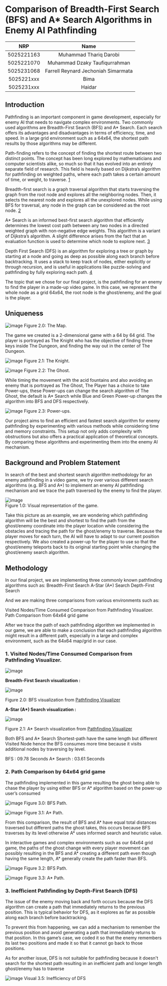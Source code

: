 # Comparison of Breadth-First Search (BFS) and A* Search Algorithms in Enemy AI Pathfinding 

|    NRP     |      Name      |
| :--------: | :------------: |
| 5025221163 | Muhammad Thariq Darobi |
| 5025221070 | Muhammad Dzaky Taufiqurrahman |
| 5025231068 | Farrell Reynard Jechoniah Simarmata |
| 5025221xxx | Bima |
| 5025231xxx | Haidar |


</div>



## Introduction

Pathfinding is an important component in game development, especially for enemy AI that needs to navigate complex environments. Two commonly used algorithms are Breadth-First Search (BFS) and A* Search. Each search offers its advantages and disadvantages in terms of efficiency, time, and speed. In a large grid environment such as a 64x64, the shortest path results by those algorithms may be different.

Path-finding refers to the concept of finding the shortest route between two distinct points. The concept has been long explored by mathematicians and computer scientists alike, so much so that it has evolved into an entirely separate field of research. This field is heavily based on Dijkstra’s algorithm for pathfinding on weighted paths, where each path takes a certain amount of time, or weight, to traverse. [1](https://kgsea.org/wp-content/uploads/2020/07/Raymond-Kim-BFS-DFS-%E2%80%93-Path-Finding-Algorithms.pdf)

Breadth-first search is a graph traversal algorithm that starts traversing the graph from the root node and explores all the neighboring nodes. Then, it selects the nearest node and explores all the unexplored nodes. While using BFS for traversal, any node in the graph can be considered as the root node. [2](https://www.javatpoint.com/breadth-first-search-algorithm) 

A* Search is an informed best-first search algorithm that efficiently determines the lowest cost path between any two nodes in a directed weighted graph with non-negative edge weights. This algorithm is a variant of Dijkstra’s algorithm. A slight difference arises from the fact that an evaluation function is used to determine which node to explore next. [3](https://www.codecademy.com/resources/docs/ai/search-algorithms/a-star-search) 

Depth First Search (DFS) is an algorithm for exploring a tree or graph by starting at a node and going as deep as possible along each branch before backtracking. It uses a stack to keep track of nodes, either explicitly or through recursion, and is useful in applications like puzzle-solving and pathfinding by fully exploring each path. [4](https://www.javatpoint.com/depth-first-search-algorithm)

The topic that we chose for our final project, is the pathfinding for an enemy to find the player in a made-up video game. In this case, we represent the whole node as a grid 64x64, the root node is the ghost/enemy, and the goal is the player.


## Uniqueness


![image](https://github.com/user-attachments/assets/210142a4-30d2-4d7b-80d4-0b80c306ded5)
Figure 2.0: The Map.

The game we created is a 2-dimensional game with a 64 by 64 grid. The player is portrayed as The Knight who has the objective of finding three keys inside The Dungeon, and finding the way out in the center of The Dungeon.


![image](https://github.com/user-attachments/assets/06e8b3a7-5806-4593-8caa-93366538c82b)
 Figure 2.1: The Knight.

 ![image](https://github.com/user-attachments/assets/47acf2e5-da32-4960-925d-2f36c48bd710)
 Figure 2.2: The Ghost.


While timing the movement with the acid fountains and also avoiding an enemy that is portrayed as The Ghost, The Player has a choice to take Power-ups, these Power-ups can change the search algorithm of The Ghost, the default is A* Search while Blue and Green Power-up changes the algorithm into BFS and DFS respectively.

![image](https://github.com/user-attachments/assets/38f95a1c-f638-484d-9b49-d14e0b866a0a)
Figure 2.3: Power-ups.

Our project aims to find an efficient and fastest search algorithm for enemy pathfinding by experimenting with various methods while considering time and memory constraints. This setup not only adds complexity with obstructions but also offers a practical application of theoretical concepts. By comparing these algorithms and experimenting them into the enemy AI mechanism.




## Background and Problem Statement


In search of the best and shortest search algorithm methodology for an enemy pathfinding in a video game, we try over various different search algorithms (e.g. BFS and A*) to implement an enemy AI pathfinding mechanism and we trace the path traversed by the enemy to find the player. 

![image](https://github.com/user-attachments/assets/c5c5144b-93a5-426a-b693-d321c9f85a75)  
Figure 1.0: Visual representation of the game.

Take this picture as an example, we are wondering which pathfinding algorithm will be the best and shortest to find the path from the ghost/enemy coordinate into the player location while considering the obstacles and tracing the path for the ghost/enemy to traverse. Because the player moves for each turn, the AI will have to adapt to our current position respectively. We also created a power-up for the player to use so that the ghost/enemy teleports back to its original starting point while changing the ghost/enemy search algorithm.

## Methodology

In our final project, we are implementing three commonly known pathfinding algorithms such as: 
Breadth-First Search
A-Star (A*) Search
Depth-First Search

And we are making three comparisons from various environments such as:

Visited Nodes/Time Consumed Comparison from Pathfinding Visualizer.
Path Comparison from 64x64 grid game

After we trace the path of each pathfinding algorithm we implemented in our game, we are able  to make a conclusion that each pathfinding algorithm might result in a different path, especially in a large and complex environment, such as the 64x64 map/grid in our case.

### 1. Visited Nodes/Time Consumed Comparison from Pathfinding Visualizer.


![image](https://github.com/user-attachments/assets/64a858d5-f2bf-4a2c-80d2-8bb0d707800c)

**Breadth-First Search visualization :**

![image](https://github.com/user-attachments/assets/0989304e-2a49-452b-a61c-c8b4beacc3ed)

Figure 2.0: BFS visualization from [Pathfinding Visualizer](https://clementmihailescu.github.io/Pathfinding-Visualizer/#)



</div>



__A-Star (A*) Search visualization :__

![image](https://github.com/user-attachments/assets/24dbd526-a3d2-4dd3-be66-d5771890f9e9)

Figure 2.1: A* Search visualization from [Pathfinding Visualizer](https://clementmihailescu.github.io/Pathfinding-Visualizer/#)


Both BFS and A* Search Shortest-path have the same length but different Visited Node hence the BFS consumes more time because it visits additional nodes by traversing by level.

BFS		: 09.78 Seconds
A* Search	: 03.61 Seconds


### 2. Path Comparison by  64x64 grid game

The pathfinding implemented in this game resulting the ghost being able to chase the player by  using either BFS or A* algorithm based on the power-up user’s consumed 


![image](https://github.com/user-attachments/assets/cea2d915-866a-4644-b32f-1b829d8606ca)
  Figure 3.0: BFS Path.



![image](https://github.com/user-attachments/assets/c942b85f-2d65-4964-be1c-9b4ac25e2f78)
  Figure 3.1: A* Path.



From this comparison, the result of BFS and A* have equal total distances traversed but different paths the ghost takes, this occurs because BFS traverses by its level otherwise A* uses informed search and heuristic value. 

In interactive games and complex environments such as our 64x64 grid game, the paths of the ghost change with every player movement can possibly resulting in the BFS and A* creating a different path even though having the same length, A* generally create the path faster than BFS.

![image](https://github.com/user-attachments/assets/b42914cc-2dc2-4afb-8814-a4b8b948804c)
Figure 3.2: BFS Path.

![image](https://github.com/user-attachments/assets/3fa66e8c-ba2b-4404-a8cb-2d500dce0144)
 Figure 3.3: A* Path.



### 3. Inefficient Pathfinding by Depth-First Search (DFS)

The issue of the enemy moving back and forth occurs because the DFS algorithm can create a path that immediately returns to the previous position. This is typical behavior for DFS, as it explores as far as possible along each branch before backtracking.

To prevent this from happening, we can add a mechanism to remember the previous position and avoid generating a path that immediately returns to that position. In this game’s case, we coded it so that the enemy remembers its last two positions and made it so that it cannot go back to those positions. 

As for another issue, DFS is not suitable for pathfinding because it doesn't search for the shortest path resulting in an inefficient path and longer length ghost/enemy has to traverse 

![image](https://github.com/user-attachments/assets/b6476e9d-0bc1-4ee6-afae-98575907d5bf)
Visual 3.5: Inefficiency of DFS


